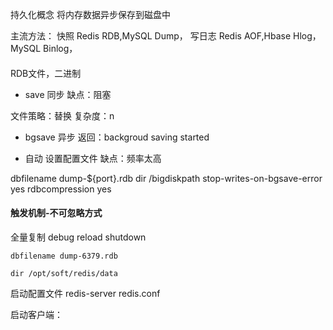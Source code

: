 持久化概念
将内存数据异步保存到磁盘中


主流方法：
快照    Redis RDB,MySQL Dump，
写日志  Redis AOF,Hbase Hlog，MySQL Binlog，



####
RDB文件，二进制


- save 同步
缺点：阻塞

文件策略：替换
复杂度：n




- bgsave 异步
返回：backgroud saving started





- 自动
设置配置文件
缺点：频率太高

dbfilename dump-${port}.rdb
dir /bigdiskpath
stop-writes-on-bgsave-error yes
rdbcompression yes


#### 触发机制-不可忽略方式
全量复制
debug reload
shutdown


```
dbfilename dump-6379.rdb

dir /opt/soft/redis/data

```

启动配置文件
redis-server  redis.conf


启动客户端：
